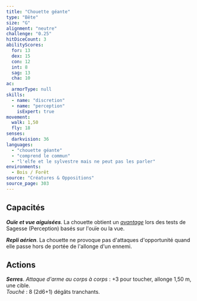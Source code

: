 ```yaml
---
title: "Chouette géante"
type: "Bête"
size: "G"
alignment: "neutre"
challenge: "0.25"
hitDiceCount: 3
abilityScores:
  for: 13
  dex: 15
  con: 12
  int: 8
  sag: 13
  cha: 10
ac:
  armorType: null
skills:
  - name: "discretion"
  - name: "perception"
    isExpert: true
movement:
  walk: 1,50
  fly: 18
senses:
  darkvision: 36
languages:
  - "chouette géante"
  - "comprend le commun"
  - "l'elfe et le sylvestre mais ne peut pas les parler"
environments:
  - Bois / Forêt
source: "Créatures & Oppositions"
source_page: 303
---
```

## Capacités
_**Ouïe et vue aiguisées**_. La chouette obtient un [_avantage_](/utiliser-les-caracteristiques/#avantage-et-desavantage) lors des tests de Sagesse (Perception) basés sur l'ouïe ou la vue.

_**Repli aérien**_. La chouette ne provoque pas d'attaques d'opportunité quand elle passe hors de portée de l'allonge d'un ennemi.

## Actions
_**Serres**_. _Attaque d'arme au corps à corps_ : +3 pour toucher, allonge 1,50 m, une cible.  
_Touché_ : 8 (2d6+1) dégâts tranchants.
